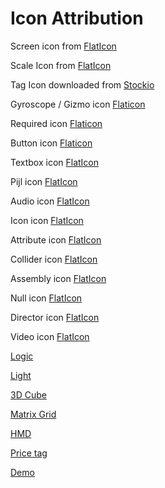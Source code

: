 # Icon Attribution

Screen icon from [FlatIcon](https://www.flaticon.com/free-icons/content-writing)

Scale Icon from [FlatIcon](https://www.flaticon.com/free-icons/scalability)

Tag Icon downloaded from [Stockio](https://www.stockio.com/free-icon/blossom-icon-set-tag)

Gyroscope / Gizmo icon [Flaticon](https://www.flaticon.com/free-icon/gyroscope_2923676)

Required icon [Flaticon](https://www.flaticon.com/free-icons/asterisk)

Button icon [Flaticon](https://www.flaticon.com/free-icons/button)

Textbox icon [FlatIcon](https://www.flaticon.com/free-icons/text)

Pijl icon [FlatIcon](https://www.flaticon.com/free-icons/my-location)

Audio icon [FlatIcon](https://www.flaticon.com/free-icons/sound-waves)

Icon icon [FlatIcon](https://www.flaticon.com/free-icons/more)

Attribute icon [FlatIcon](https://www.flaticon.com/free-icons/attribute)

Collider icon [FlatIcon](https://www.flaticon.com/free-icons/collide)

Assembly icon [FlatIcon](https://www.flaticon.com/free-icons/assembly)

Null icon [FlatIcon](https://www.flaticon.com/free-icons/null)

Director icon [FlatIcon](https://www.flaticon.com/free-icons/actor)

Video icon [FlatIcon](https://www.flaticon.com/free-icons/recording)

[Logic](https://www.flaticon.com/free-icons/logic)

[Light](https://www.flaticon.com/free-icons/christmas)

[3D Cube](https://www.flaticon.com/free-icons/hologram)
 
[Matrix Grid](https://www.flaticon.com/free-icons/virtual-reality-glasses)

[HMD](https://www.flaticon.com/free-icons/headset)

[Price tag](https://www.flaticon.com/free-icons/price)

[Demo](https://www.flaticon.com/free-icons/demo)